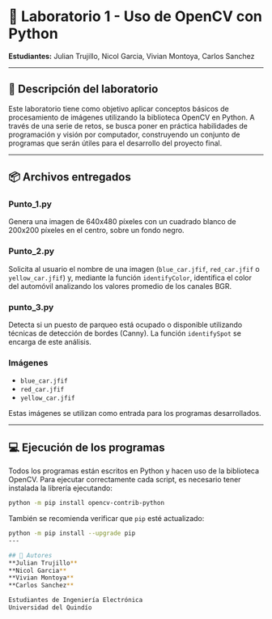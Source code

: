 # 🧪 Laboratorio 1 - Uso de OpenCV con Python  
**Estudiantes:** Julian Trujillo, Nicol Garcia, Vivian Montoya, Carlos Sanchez

---

## 🎯 Descripción del laboratorio
Este laboratorio tiene como objetivo aplicar conceptos básicos de procesamiento de imágenes utilizando la biblioteca OpenCV en Python. A través de una serie de retos, se busca poner en práctica habilidades de programación y visión por computador, construyendo un conjunto de programas que serán útiles para el desarrollo del proyecto final.

---

## 📦 Archivos entregados

### Punto_1.py
Genera una imagen de 640x480 píxeles con un cuadrado blanco de 200x200 píxeles en el centro, sobre un fondo negro.

### Punto_2.py
Solicita al usuario el nombre de una imagen (`blue_car.jfif`, `red_car.jfif` o `yellow_car.jfif`) y, mediante la función `identifyColor`, identifica el color del automóvil analizando los valores promedio de los canales BGR.

### punto_3.py
Detecta si un puesto de parqueo está ocupado o disponible utilizando técnicas de detección de bordes (Canny). La función `identifySpot` se encarga de este análisis.

### Imágenes
- `blue_car.jfif`
- `red_car.jfif`
- `yellow_car.jfif`

Estas imágenes se utilizan como entrada para los programas desarrollados.

---

## 💻 Ejecución de los programas
Todos los programas están escritos en Python y hacen uso de la biblioteca OpenCV. Para ejecutar correctamente cada script, es necesario tener instalada la librería ejecutando:

```bash
python -m pip install opencv-contrib-python
```

También se recomienda verificar que `pip` esté actualizado:

```bash
python -m pip install --upgrade pip
---

## 👤 Autores
**Julian Trujillo**  
**Nicol Garcia**  
**Vivian Montoya**  
**Carlos Sanchez**  

Estudiantes de Ingeniería Electrónica  
Universidad del Quindío